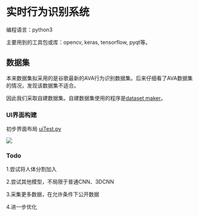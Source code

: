 # 实时行为识别系统

编程语言：python3

主要用到的工具包或库：opencv, keras, tensorflow, pyqt等。


## 数据集

本来数据集拟采用的是谷歌最新的AVA行为识别数据集。后来仔细看了AVA数据集的情况，发现该数据集不适合。

因此我们采取自建数据集。自建数据集使用的程序是[dataset maker](https://github.com/TianzhongSong/Dataset-maker-for-action-recognition)。


### UI界面构建

初步界面布局 [uiTest.py](https://github.com/TianzhongSong/Real-time-action-recognition-system/blob/master/ui/uiTest.py)

![](https://github.com/TianzhongSong/Action-Recognition-Research/blob/master/files/pose.gif)

### Todo

1.尝试将人体分割加入

2.尝试其他模型，不局限于普通CNN、3DCNN

3.采集更多数据，在允许条件下公开数据

4.进一步优化
